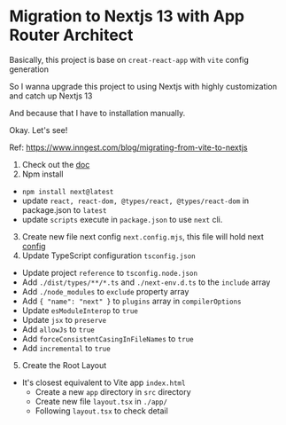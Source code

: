 # Migration to Nextjs 13 with App Router Architect

Basically, this project is base on `creat-react-app` with `vite` config generation

So I wanna upgrade this project to using Nextjs with highly customization and catch up Nextjs 13

And because that I have to installation manually.

Okay. Let's see!

Ref: https://www.inngest.com/blog/migrating-from-vite-to-nextjs

1. Check out the [doc](https://nextjs.org/docs/getting-started/installation#manual-installation)
2. Npm install
  - `npm install next@latest`
  - update `react, react-dom, @types/react, @types/react-dom` in package.json to `latest`
  - update `scripts` execute in `package.json` to use `next` cli.
3. Create new file next config `next.config.mjs`, this file will hold next [config](https://nextjs.org/docs/app/api-reference/next-config-js)
4. Update TypeScript configuration `tsconfig.json`
  - Update project `reference` to `tsconfig.node.json`
  - Add `./dist/types/**/*.ts` and `./next-env.d.ts` to the `include` array
  - Add `./node_modules` to `exclude` property array
  - Add `{ "name": "next" }` to `plugins` array in `compilerOptions`
  - Update `esModuleInterop` to `true`
  - Update `jsx` to `preserve`
  - Add `allowJs` to `true`
  - Add `forceConsistentCasingInFileNames` to `true`
  - Add `incremental` to `true`
5. Create the Root Layout
  - It's closest equivalent to Vite app `index.html`
    - Create a new `app` directory in `src` directory
    - Create new file `layout.tsx` in `./app/`
    - Following `layout.tsx` to check detail
